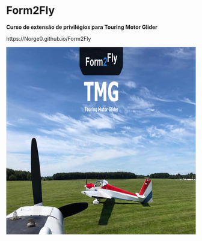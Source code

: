 # Form2Fly
<B>Curso de extensão de privilégios para Touring Motor Glider</B><br>
<p></p>
https://Norge0.github.io/Form2Fly
<p></p>
<img src="img/fundo-fb2.jpg" alt="image" width="" height="500">

